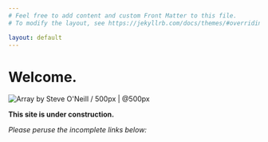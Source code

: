 ```yaml
---
# Feel free to add content and custom Front Matter to this file.
# To modify the layout, see https://jekyllrb.com/docs/themes/#overriding-theme-defaults

layout: default
---
```


# Welcome.

<div class='pixels-photo'><p><img src='https://drscdn.500px.org/photo/1011575306/m%3D900/v2?sig=c4881dd32bb70c5635f78ded9978e69774c70c2aa2ad1e4cc8b825611ae0c9c8' alt='Array by Steve O&#39;Neill / 500px | @500px'></p><a href='https://500px.com/photo/1011575306' alt='Array by Steve O&#39;Neill / 500px | @500px'></a></div><script type='text/javascript' src='https://500px.com/embed.js' async></script>

**This site is under construction.**

*Please peruse the incomplete links below:*
